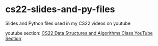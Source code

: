 # cs22-slides-and-py-files
Slides and Python files used in my CS22 videos on youtube

youtube section:  [CS22 Data Structures and Algorithms Class YouTube Section](https://www.youtube.com/user/gjenkinslbcc/playlists?shelf_id=2&view=50&sort=dd)

